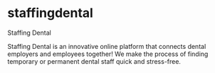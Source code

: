 # staffingdental
Staffing Dental

Staffing Dental is an innovative online platform
that connects dental employers and employees together!
We make the process of finding temporary or permanent dental staff quick and stress-free.
